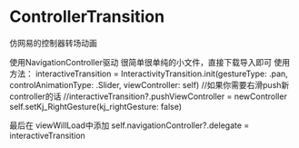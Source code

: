 # ControllerTransition
仿网易的控制器转场动画

使用NavigationController驱动
很简单很单纯的小文件，直接下载导入即可
使用方法：
interactiveTransition = InteractivityTransition.init(gestureType: .pan, controlAnimationType: .Slider, viewController: self)
//如果你需要右滑push新controller的话
//interactiveTransition?.pushViewController = newController
self.setKj_RightGesture(kj_rightGesture: false)

最后在 viewWillLoad中添加
self.navigationController?.delegate = interactiveTransition
